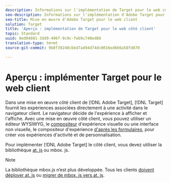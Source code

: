 ```yaml
---
description: Informations sur l'implémentation de Target pour le web côté client.
seo-description: Informations sur l'implémentation d'Adobe Target pour le web côté client.
seo-title: Mise en œuvre d'Adobe Target pour le web client
solution: Target
title: 'Aperçu : implémentation de Target pour le web côté client'
topic: Standard
uuid: 8ed04881-3dd9-496f-9c9c-feb9c740ed80
translation-type: tm+mt
source-git-commit: 9b8f39240cbbd7a494d74dc0016ed666a58fd870

---
```



# Aperçu : implémenter Target pour le web client

Dans une mise en œuvre côté client de [!DNL Adobe Target], [!DNL Target] fournit les expériences associées directement à une activité dans le navigateur client. Le navigateur décide de l&#39;expérience à afficher et l&#39;affiche. Avec une mise en œuvre côté client, vous pouvez utiliser un éditeur WYSIWYG, le [compositeur](/help/c-experiences/c-visual-experience-composer/visual-experience-composer.md) d&#39;expérience visuelle ou une interface non visuelle, le compositeur d&#39;expérience [d&#39;après les formulaires](/help/c-experiences/form-experience-composer.md), pour créer vos expériences d&#39;activité et de personnalisation.

Pour implémenter [!DNL Adobe Target] le côté client, vous devez utiliser la bibliothèque [at. js](/help/c-implementing-target/c-implementing-target-for-client-side-web/c-how-atjs-works/how-atjs-works.md) ou mbox. js.

>[!NOTE]
>
>La bibliothèque mbox.js n’est plus développée. Tous les clients [doivent déployer at. js](/help/c-implementing-target/c-implementing-target-for-client-side-web/how-to-deployatjs/how-to-deployatjs.md) ou [migrer de mbox. js vers at. js](/help/c-implementing-target/c-implementing-target-for-client-side-web/t-mbox-download/c-target-atjs-implementation/target-migrate-atjs.md).
